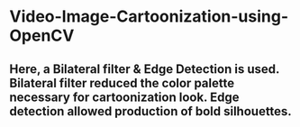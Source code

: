 # Video-Image-Cartoonization-using-OpenCV
## **Here, a Bilateral filter &amp; Edge Detection is used. Bilateral filter reduced the color palette necessary for cartoonization look. Edge detection allowed production of bold silhouettes.**

